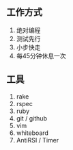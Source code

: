 ## 工作方式

1. 绝对编程
2. 测试先行
3. 小步快走
4. 每45分钟休息一次

## 工具

1. rake
2. rspec
3. ruby
4. git / github
5. vim
6. whiteboard
7. AntiRSI / Timer
